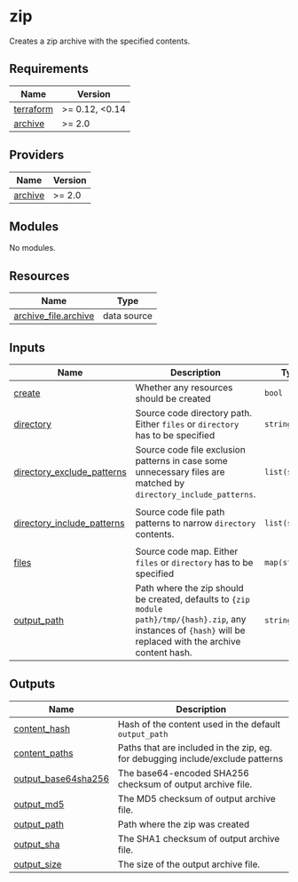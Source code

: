 # zip

Creates a zip archive with the specified contents.

<!-- BEGIN_TF_DOCS -->
## Requirements

| Name | Version |
|------|---------|
| <a name="requirement_terraform"></a> [terraform](#requirement\_terraform) | >= 0.12, <0.14 |
| <a name="requirement_archive"></a> [archive](#requirement\_archive) | >= 2.0 |

## Providers

| Name | Version |
|------|---------|
| <a name="provider_archive"></a> [archive](#provider\_archive) | >= 2.0 |

## Modules

No modules.

## Resources

| Name | Type |
|------|------|
| [archive_file.archive](https://registry.terraform.io/providers/hashicorp/archive/latest/docs/data-sources/file) | data source |

## Inputs

| Name | Description | Type | Default | Required |
|------|-------------|------|---------|:--------:|
| <a name="input_create"></a> [create](#input\_create) | Whether any resources should be created | `bool` | `true` | no |
| <a name="input_directory"></a> [directory](#input\_directory) | Source code directory path. Either `files` or `directory` has to be specified | `string` | `null` | no |
| <a name="input_directory_exclude_patterns"></a> [directory\_exclude\_patterns](#input\_directory\_exclude\_patterns) | Source code file exclusion patterns in case some unnecessary files are matched by `directory_include_patterns`. | `list(string)` | `[]` | no |
| <a name="input_directory_include_patterns"></a> [directory\_include\_patterns](#input\_directory\_include\_patterns) | Source code file path patterns to narrow `directory` contents. | `list(string)` | <pre>[<br>  "**"<br>]</pre> | no |
| <a name="input_files"></a> [files](#input\_files) | Source code map. Either `files` or `directory` has to be specified | `map(string)` | `null` | no |
| <a name="input_output_path"></a> [output\_path](#input\_output\_path) | Path where the zip should be created, defaults to `{zip module path}/tmp/{hash}.zip`, any instances of `{hash}` will be replaced with the archive content hash. | `string` | `null` | no |

## Outputs

| Name | Description |
|------|-------------|
| <a name="output_content_hash"></a> [content\_hash](#output\_content\_hash) | Hash of the content used in the default `output_path` |
| <a name="output_content_paths"></a> [content\_paths](#output\_content\_paths) | Paths that are included in the zip, eg. for debugging include/exclude patterns |
| <a name="output_output_base64sha256"></a> [output\_base64sha256](#output\_output\_base64sha256) | The base64-encoded SHA256 checksum of output archive file. |
| <a name="output_output_md5"></a> [output\_md5](#output\_output\_md5) | The MD5 checksum of output archive file. |
| <a name="output_output_path"></a> [output\_path](#output\_output\_path) | Path where the zip was created |
| <a name="output_output_sha"></a> [output\_sha](#output\_output\_sha) | The SHA1 checksum of output archive file. |
| <a name="output_output_size"></a> [output\_size](#output\_output\_size) | The size of the output archive file. |
<!-- END_TF_DOCS -->
